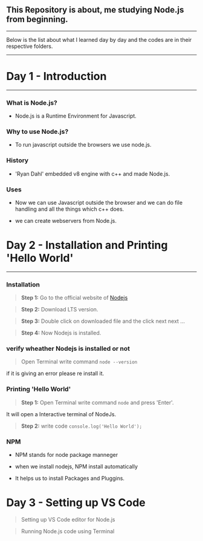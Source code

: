 ## This Repository is about, me studying Node.js from beginning.
---

Below is the list about what I learned day by day and the codes are in their respective folders.

---



# Day 1 - Introduction
----------------------

### What is Node.js?
* Node.js is a Runtime Environment for Javascript.

### Why to use Node.js?
* To run javascript outside the browsers we use node.js.

### History
* 'Ryan Dahl' embedded v8 engine with c++ and made Node.js. 

### Uses

* Now we can use Javascript outside the browser and we can do file handling and all the things which c++ does.

* we can create webservers from Node.js.

# Day 2 - Installation and Printing 'Hello World'
---

### Installation

>**Step 1:** Go to the official website of [Nodejs](https://nodejs.org/en)

>**Step 2:** Download LTS version.

>**Step 3:** Double click on downloaded file and the click next next ...

>**Step 4:** Now Nodejs is installed. 

### verify wheather Nodejs is installed or not 

> Open Terminal write command ``` node --version ```

if it is giving an error please re install it.

### Printing 'Hello World'

>**Step 1:** Open Terminal write command ``` node ``` and press 'Enter'.

It will open a Interactive terminal of NodeJs.

>**Step 2:** write code ```console.log('Hello World'); ```

### NPM

* NPM stands for node package manneger

* when we install nodejs, NPM install automatically

* It helps us to install Packages and Pluggins.


# Day 3 - Setting up VS Code

> Setting up VS Code editor for Node.js

> Running Node.js code using Terminal
